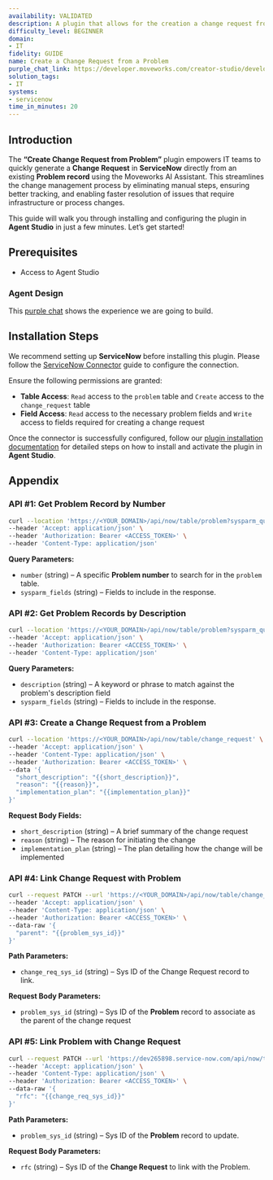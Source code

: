 ```yaml
---
availability: VALIDATED
description: A plugin that allows for the creation a change request from a problem.
difficulty_level: BEGINNER
domain:
- IT
fidelity: GUIDE
name: Create a Change Request from a Problem
purple_chat_link: https://developer.moveworks.com/creator-studio/developer-tools/purple-chat?conversation=%7B%22startTimestamp%22%3A%2211%3A43+AM%22%2C%22messages%22%3A%5B%7B%22parts%22%3A%5B%7B%22richText%22%3A%22%3Cp%3EI+need+to+create+a+change+request+from+a+problem%3C%2Fp%3E%22%7D%5D%2C%22role%22%3A%22user%22%7D%2C%7B%22parts%22%3A%5B%7B%22richText%22%3A%22I+can+help+with+that.+Do+you+have+an+incident+number+or+a+description+of+the+problem%3F%22%7D%5D%2C%22role%22%3A%22assistant%22%7D%2C%7B%22parts%22%3A%5B%7B%22richText%22%3A%22The+problem+we%27re+having+with+email+server+outages.%22%7D%5D%2C%22role%22%3A%22user%22%7D%2C%7B%22parts%22%3A%5B%7B%22reasoningSteps%22%3A%5B%7B%22richText%22%3A%22Searching+ServiceNow+for+problems+matching+%27email+server+outages%27%22%2C%22status%22%3A%22success%22%7D%5D%7D%2C%7B%22richText%22%3A%22I+found+a+few+problems+in+%3Cb%3EServiceNow%3C%2Fb%3E+related+to+%27email+server+outages%27.+Please+select+the+correct+one%3A%22%7D%2C%7B%22buttons%22%3A%5B%7B%22buttonText%22%3A%22PRB0040192%3A+Intermittent+email+delivery+delays%22%7D%2C%7B%22buttonText%22%3A%22PRB0040188%3A+Users+unable+to+access+shared+mailboxes%22%7D%2C%7B%22buttonText%22%3A%22None+of+these%22%7D%5D%7D%5D%2C%22role%22%3A%22assistant%22%7D%2C%7B%22parts%22%3A%5B%7B%22richText%22%3A%22PRB0040192%3A+Intermittent+email+delivery+delays%22%7D%5D%2C%22role%22%3A%22user%22%7D%2C%7B%22parts%22%3A%5B%7B%22richText%22%3A%22Got+it.+I%27ll+link+this+change+request+to+problem+%3Cb%3EPRB0040192%3C%2Fb%3E.+What+is+the+reason+for+the+change+and+what+is+the+implementation+plan%3F%22%7D%5D%2C%22role%22%3A%22assistant%22%7D%2C%7B%22parts%22%3A%5B%7B%22richText%22%3A%22The+reason+is+to+increase+server+memory+to+handle+peak+load.+The+plan+is+to+schedule+a+maintenance+window+for+Saturday+at+10+PM%2C+apply+the+memory+upgrade%2C+and+monitor+performance+for+2+hours+post-change.%22%7D%5D%2C%22role%22%3A%22user%22%7D%2C%7B%22parts%22%3A%5B%7B%22richText%22%3A%22%3Cp%3EOkay%2C+I%27m+ready+to+submit+the+change+request+in+%3Cb%3EServiceNow%3C%2Fb%3E.%3C%2Fp%3E%3Cul%3E%3Cli%3E%3Cb%3EAssociated+Problem%3A%3C%2Fb%3E+PRB0040192%3C%2Fli%3E%3Cli%3E%3Cb%3EReason+for+change%3A%3C%2Fb%3E+Increase+server+memory+to+handle+peak+load.%3C%2Fli%3E%3Cli%3E%3Cb%3EImplementation+plan%3A%3C%2Fb%3E+Schedule+a+maintenance+window+for+Saturday+at+10+PM%2C+apply+the+memory+upgrade%2C+and+monitor+performance+for+2+hours+post-change.%3C%2Fli%3E%3C%2Ful%3E%3Cp%3E%3Cb%3EShall+I+proceed%3F%3C%2Fb%3E%3C%2Fp%3E%22%7D%2C%7B%22buttons%22%3A%5B%7B%22buttonText%22%3A%22Submit+Change+Request%22%2C%22style%22%3A%22filled%22%7D%2C%7B%22buttonText%22%3A%22Cancel%22%2C%22style%22%3A%22outlined%22%7D%5D%7D%5D%2C%22role%22%3A%22assistant%22%7D%2C%7B%22parts%22%3A%5B%7B%22richText%22%3A%22Submit+Change+Request%22%7D%5D%2C%22role%22%3A%22user%22%7D%2C%7B%22parts%22%3A%5B%7B%22reasoningSteps%22%3A%5B%7B%22richText%22%3A%22Creating+change+request+from+problem+PRB0040192+in+ServiceNow%22%2C%22status%22%3A%22success%22%7D%5D%7D%2C%7B%22richText%22%3A%22Done%21+I%27ve+submitted+change+request+%3Cb%3ECHG0070221%3C%2Fb%3E%2C+which+is+now+linked+to+problem+%3Cb%3EPRB0040192%3C%2Fb%3E.%22%7D%2C%7B%22citations%22%3A%5B%7B%22citationTitle%22%3A%22CHG0070221%22%2C%22connectorName%22%3A%22servicenow%22%7D%5D%7D%5D%2C%22role%22%3A%22assistant%22%2C%22showFeedbackTray%22%3Atrue%7D%5D%7D
solution_tags:
- IT
systems:
- servicenow
time_in_minutes: 20
---
```

## Introduction

The **“Create Change Request from Problem”** plugin empowers IT teams to quickly generate a **Change Request** in **ServiceNow** directly from an existing **Problem record** using the Moveworks AI Assistant. This streamlines the change management process by eliminating manual steps, ensuring better tracking, and enabling faster resolution of issues that require infrastructure or process changes.

This guide will walk you through installing and configuring the plugin in **Agent Studio** in just a few minutes. Let’s get started!

## **Prerequisites**

- Access to Agent Studio

### Agent Design

This [purple chat](https://developer.moveworks.com/creator-studio/developer-tools/purple-chat?conversation=%7B%22startTimestamp%22%3A%2211%3A43+AM%22%2C%22messages%22%3A%5B%7B%22parts%22%3A%5B%7B%22richText%22%3A%22%3Cp%3EI+need+to+create+a+change+request+from+a+problem%3C%2Fp%3E%22%7D%5D%2C%22role%22%3A%22user%22%7D%2C%7B%22parts%22%3A%5B%7B%22richText%22%3A%22I+can+help+with+that.+Do+you+have+an+incident+number+or+a+description+of+the+problem%3F%22%7D%5D%2C%22role%22%3A%22assistant%22%7D%2C%7B%22parts%22%3A%5B%7B%22richText%22%3A%22The+problem+we%27re+having+with+email+server+outages.%22%7D%5D%2C%22role%22%3A%22user%22%7D%2C%7B%22parts%22%3A%5B%7B%22reasoningSteps%22%3A%5B%7B%22richText%22%3A%22Searching+ServiceNow+for+problems+matching+%27email+server+outages%27%22%2C%22status%22%3A%22success%22%7D%5D%7D%2C%7B%22richText%22%3A%22I+found+a+few+problems+in+%3Cb%3EServiceNow%3C%2Fb%3E+related+to+%27email+server+outages%27.+Please+select+the+correct+one%3A%22%7D%2C%7B%22buttons%22%3A%5B%7B%22buttonText%22%3A%22PRB0040192%3A+Intermittent+email+delivery+delays%22%7D%2C%7B%22buttonText%22%3A%22PRB0040188%3A+Users+unable+to+access+shared+mailboxes%22%7D%2C%7B%22buttonText%22%3A%22None+of+these%22%7D%5D%7D%5D%2C%22role%22%3A%22assistant%22%7D%2C%7B%22parts%22%3A%5B%7B%22richText%22%3A%22PRB0040192%3A+Intermittent+email+delivery+delays%22%7D%5D%2C%22role%22%3A%22user%22%7D%2C%7B%22parts%22%3A%5B%7B%22richText%22%3A%22Got+it.+I%27ll+link+this+change+request+to+problem+%3Cb%3EPRB0040192%3C%2Fb%3E.+What+is+the+reason+for+the+change+and+what+is+the+implementation+plan%3F%22%7D%5D%2C%22role%22%3A%22assistant%22%7D%2C%7B%22parts%22%3A%5B%7B%22richText%22%3A%22The+reason+is+to+increase+server+memory+to+handle+peak+load.+The+plan+is+to+schedule+a+maintenance+window+for+Saturday+at+10+PM%2C+apply+the+memory+upgrade%2C+and+monitor+performance+for+2+hours+post-change.%22%7D%5D%2C%22role%22%3A%22user%22%7D%2C%7B%22parts%22%3A%5B%7B%22richText%22%3A%22%3Cp%3EOkay%2C+I%27m+ready+to+submit+the+change+request+in+%3Cb%3EServiceNow%3C%2Fb%3E.%3C%2Fp%3E%3Cul%3E%3Cli%3E%3Cb%3EAssociated+Problem%3A%3C%2Fb%3E+PRB0040192%3C%2Fli%3E%3Cli%3E%3Cb%3EReason+for+change%3A%3C%2Fb%3E+Increase+server+memory+to+handle+peak+load.%3C%2Fli%3E%3Cli%3E%3Cb%3EImplementation+plan%3A%3C%2Fb%3E+Schedule+a+maintenance+window+for+Saturday+at+10+PM%2C+apply+the+memory+upgrade%2C+and+monitor+performance+for+2+hours+post-change.%3C%2Fli%3E%3C%2Ful%3E%3Cp%3E%3Cb%3EShall+I+proceed%3F%3C%2Fb%3E%3C%2Fp%3E%22%7D%2C%7B%22buttons%22%3A%5B%7B%22buttonText%22%3A%22Submit+Change+Request%22%2C%22style%22%3A%22filled%22%7D%2C%7B%22buttonText%22%3A%22Cancel%22%2C%22style%22%3A%22outlined%22%7D%5D%7D%5D%2C%22role%22%3A%22assistant%22%7D%2C%7B%22parts%22%3A%5B%7B%22richText%22%3A%22Submit+Change+Request%22%7D%5D%2C%22role%22%3A%22user%22%7D%2C%7B%22parts%22%3A%5B%7B%22reasoningSteps%22%3A%5B%7B%22richText%22%3A%22Creating+change+request+from+problem+PRB0040192+in+ServiceNow%22%2C%22status%22%3A%22success%22%7D%5D%7D%2C%7B%22richText%22%3A%22Done%21+I%27ve+submitted+change+request+%3Cb%3ECHG0070221%3C%2Fb%3E%2C+which+is+now+linked+to+problem+%3Cb%3EPRB0040192%3C%2Fb%3E.%22%7D%2C%7B%22citations%22%3A%5B%7B%22citationTitle%22%3A%22CHG0070221%22%2C%22connectorName%22%3A%22servicenow%22%7D%5D%7D%5D%2C%22role%22%3A%22assistant%22%2C%22showFeedbackTray%22%3Atrue%7D%5D%7D) shows the experience we are going to build.

## **Installation Steps**

We recommend setting up **ServiceNow** before installing this plugin. Please follow the [ServiceNow Connector](https://developer.moveworks.com/marketplace/package/?id=servicenow&hist=home%2Cbrws#how-to-implement) guide to configure the connection.

Ensure the following permissions are granted:

- **Table Access**: `Read` access to the `problem` table and `Create` access to the `change_request` table
- **Field Access**: `Read` access to the necessary problem fields and `Write` access to fields required for creating a change request

Once the connector is successfully configured, follow our [plugin installation documentation](https://help.moveworks.com/docs/ai-agent-marketplace-installation) for detailed steps on how to install and activate the plugin in **Agent Studio**.

## **Appendix**

### API #1: Get Problem Record by Number

```bash
curl --location 'https://<YOUR_DOMAIN>/api/now/table/problem?sysparm_query=number={{problem_number}}&sysparm_fields=sys_id,number,short_description,description,state,problem_state,priority,impact,urgency,category' \
--header 'Accept: application/json' \
--header 'Authorization: Bearer <ACCESS_TOKEN>' \
--header 'Content-Type: application/json'
```

**Query Parameters:**

- `number` (string) – A specific **Problem number** to search for in the `problem` table.
- `sysparm_fields` (string) – Fields to include in the response.

### API #2: Get Problem Records by Description

```bash
curl --location 'https://<YOUR_DOMAIN>/api/now/table/problem?sysparm_query=descriptionLIKE{{description}}&sysparm_fields=sys_id,number,short_description,description,state,problem_state,priority,impact,urgency,category' \
--header 'Accept: application/json' \
--header 'Authorization: Bearer <ACCESS_TOKEN>' \
--header 'Content-Type: application/json'
```

**Query Parameters:**

- `description` (string) – A keyword or phrase to match against the problem's description field
- `sysparm_fields` (string) – Fields to include in the response.

### API #3: Create a Change Request from a Problem

```bash
curl --location 'https://<YOUR_DOMAIN>/api/now/table/change_request' \
--header 'Accept: application/json' \
--header 'Content-Type: application/json' \
--header 'Authorization: Bearer <ACCESS_TOKEN>' \
--data '{
  "short_description": "{{short_description}}",
  "reason": "{{reason}}",
  "implementation_plan": "{{implementation_plan}}"
}'
```

**Request Body Fields:**

- `short_description` (string) – A brief summary of the change request
- `reason` (string) – The reason for initiating the change
- `implementation_plan` (string) – The plan detailing how the change will be implemented

### **API #4: Link Change Request with Problem**

```bash
curl --request PATCH --url 'https://<YOUR_DOMAIN>/api/now/table/change_request/{{change_req_sys_id}}' \
--header 'Accept: application/json' \
--header 'Content-Type: application/json' \
--header 'Authorization: Bearer <ACCESS_TOKEN>' \
--data-raw '{
  "parent": "{{problem_sys_id}}"
}'
```

**Path Parameters:**

- `change_req_sys_id` (string) – Sys ID of the Change Request record to link.

**Request Body Parameters:**

- `problem_sys_id` (string) – Sys ID of the **Problem** record to associate as the parent of the change request

### API #5: Link Problem with Change Request

```bash
curl --request PATCH --url 'https://dev265898.service-now.com/api/now/table/problem/{{problem_sys_id}}' \
--header 'Accept: application/json' \
--header 'Content-Type: application/json' \
--header 'Authorization: Bearer <ACCESS_TOKEN>' \
--data-raw '{
  "rfc": "{{change_req_sys_id}}"
}'
```

**Path Parameters:**

- `problem_sys_id` (string) – Sys ID of the **Problem** record to update.

**Request Body Parameters:**

- `rfc` (string) – Sys ID of the **Change Request** to link with the Problem.